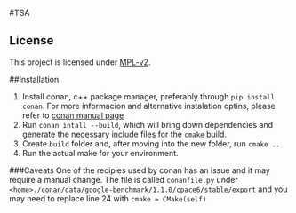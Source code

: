 #TSA

## License
This project is licensed under [MPL-v2](https://www.mozilla.org/en-US/MPL/2.0/).

##Installation
1. Install conan, c++ package manager, preferably through `pip install conan`.  For more informacion and alternative instalation optins, please refer to [conan manual page](http://docs.conan.io/en/latest/installation.html)
2. Run `conan intall --build`, which will bring down dependencies and generate the necessary include files for the `cmake` build.
3. Create `build` folder and, after moving into the new folder, run `cmake ..` 
4. Run the actual make for your environment.

###Caveats 
One of the recipies used by conan has an issue and it may require a manual change.  The file is called `conanfile.py` under `<home>./conan/data/google-benchmark/1.1.0/cpace6/stable/export` and you may need to replace line 24 with `cmake = CMake(self)`
 
 